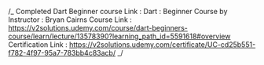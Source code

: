 /_
Completed Dart Beginner course Link : Dart : Beginner Course by Instructor : Bryan Cairns
Course Link : https://v2solutions.udemy.com/course/dart-beginners-course/learn/lecture/13578390?learning_path_id=5591618#overview
Certification Link : https://v2solutions.udemy.com/certificate/UC-cd25b551-f782-4f97-95a7-783bb4c83acb/
_/
